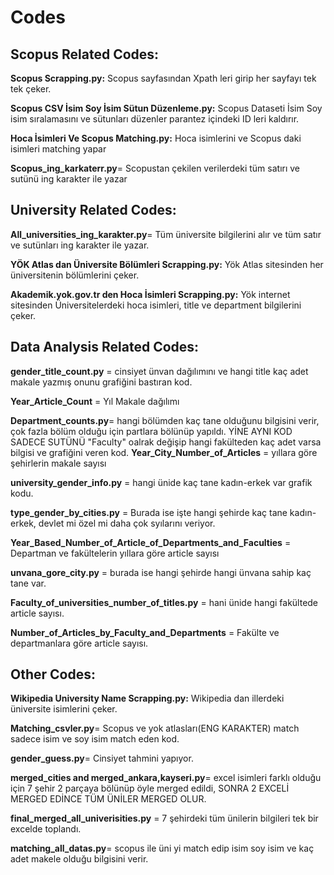# Codes

## Scopus Related Codes:

**Scopus Scrapping.py:** Scopus sayfasından Xpath leri girip her sayfayı tek tek çeker.

**Scopus CSV İsim Soy İsim Sütun Düzenleme.py:** Scopus Dataseti İsim Soy isim sıralamasını ve sütunları düzenler parantez içindeki ID leri kaldırır.

**Hoca İsimleri Ve Scopus Matching.py:** Hoca isimlerini ve Scopus daki isimleri matching yapar

**Scopus_ing_karkaterr.py**= Scopustan çekilen verilerdeki tüm satırı ve sutünü ing karakter ile yazar 


## University Related Codes:
**All_universities_ing_karakter.py**= Tüm üniversite bilgilerini alır ve tüm satır ve sutünları ing karakter ile yazar.

**YÖK Atlas dan Üniversite Bölümleri Scrapping.py:** Yök Atlas sitesinden her üniversitenin bölümlerini çeker.

**Akademik.yok.gov.tr den Hoca İsimleri Scrapping.py:** Yök internet sitesinden Üniversitelerdeki hoca isimleri, title ve department bilgilerini çeker.

## Data Analysis Related Codes:

**gender_title_count.py** = cinsiyet ünvan dağılımını ve hangi title kaç adet makale yazmış onunu grafiğini bastıran kod.

**Year_Article_Count** = Yıl Makale dağılımı

**Department_counts.py**= hangi bölümden kaç tane olduğunu bilgisini verir, çok fazla bölüm olduğu için partlara bölünüp yapıldı. YİNE AYNI KOD SADECE SUTÜNÜ "Faculty" oalrak değişip hangi fakülteden kaç adet varsa bilgisi ve grafiğini veren kod.
**Year_City_Number_of_Articles** = yıllara göre şehirlerin makale sayısı 

**university_gender_info.py**  = hangi ünide kaç tane kadın-erkek var grafik kodu.

**type_gender_by_cities.py** = Burada ise işte hangi şehirde kaç tane kadın-erkek, devlet mi özel mi daha çok syılarını veriyor.

**Year_Based_Number_of_Article_of_Departments_and_Faculties** = Departman ve fakültelerin yıllara göre article sayısı

**unvana_gore_city.py** = burada ise hangi şehirde hangi ünvana sahip kaç tane var.

**Faculty_of_universities_number_of_titles.py** = hani ünide hangi fakültede article sayısı.

**Number_of_Articles_by_Faculty_and_Departments** = Fakülte ve departmanlara göre article sayısı.

## Other Codes:

**Wikipedia University Name Scrapping.py:** Wikipedia dan illerdeki üniversite isimlerini çeker.

**Matching_csvler.py**= Scopus ve yok atlasları(ENG KARAKTER) match sadece isim ve soy isim match eden kod.

**gender_guess.py**= Cinsiyet tahmini yapıyor.

**merged_cities and merged_ankara,kayseri.py**= excel isimleri farklı olduğu için 7 şehir 2 parçaya bölünüp öyle merged edildi, SONRA 2 EXCELİ MERGED EDİNCE TÜM ÜNİLER MERGED OLUR.

**final_merged_all_univerisities.py** = 7 şehirdeki tüm ünilerin bilgileri tek bir excelde toplandı.

**matching_all_datas.py**= scopus ile üni yi match edip isim soy isim ve kaç adet makele olduğu bilgisini verir.















